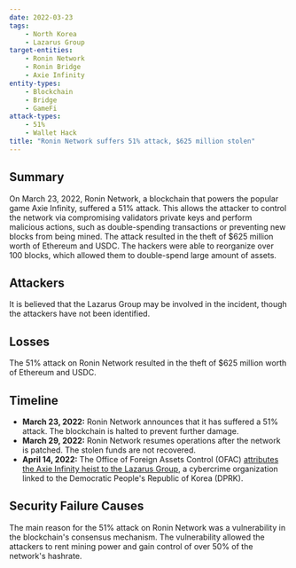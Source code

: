 ```yaml
---
date: 2022-03-23
tags:
    - North Korea
    - Lazarus Group
target-entities:
    - Ronin Network
    - Ronin Bridge
    - Axie Infinity
entity-types:
    - Blockchain 
    - Bridge
    - GameFi
attack-types: 
    - 51%
    - Wallet Hack
title: "Ronin Network suffers 51% attack, $625 million stolen"
---
```


## Summary

On March 23, 2022, Ronin Network, a blockchain that powers the popular game Axie Infinity, suffered a 51% attack. This allows the attacker to control the network via compromising validators private keys and perform malicious actions, such as double-spending transactions or preventing new blocks from being mined. The attack resulted in the theft of $625 million worth of Ethereum and USDC. The hackers were able to reorganize over 100 blocks, which allowed them to double-spend large amount of assets.

## Attackers 

It is believed that the Lazarus Group may be involved in the incident, though the attackers have not been identified.

## Losses

The 51% attack on Ronin Network resulted in the theft of $625 million worth of Ethereum and USDC.

## Timeline

- **March 23, 2022:** Ronin Network announces that it has suffered a 51% attack. The blockchain is halted to prevent further damage.
- **March 29, 2022:** Ronin Network resumes operations after the network is patched. The stolen funds are not recovered.
- **April 14, 2022:** The Office of Foreign Assets Control (OFAC) [attributes the Axie Infinity heist to the Lazarus Group](https://home.treasury.gov/news/press-releases/jy0768), a cybercrime organization linked to the Democratic People's Republic of Korea (DPRK). 

## Security Failure Causes

The main reason for the 51% attack on Ronin Network was a vulnerability in the blockchain's consensus mechanism. The vulnerability allowed the attackers to rent mining power and gain control of over 50% of the network's hashrate.
